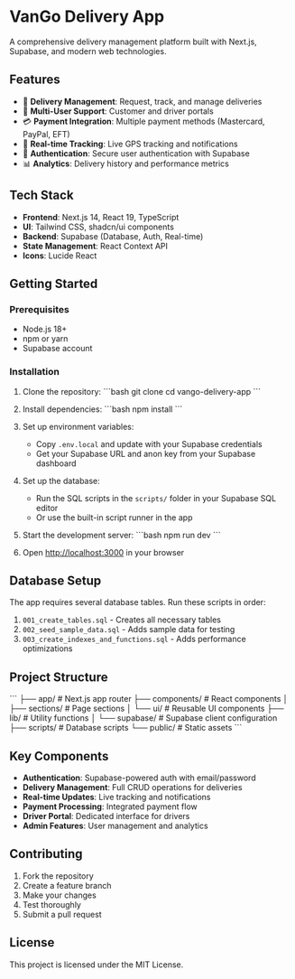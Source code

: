 # VanGo Delivery App

A comprehensive delivery management platform built with Next.js, Supabase, and modern web technologies.

## Features

- 🚚 **Delivery Management**: Request, track, and manage deliveries
- 👥 **Multi-User Support**: Customer and driver portals
- 💳 **Payment Integration**: Multiple payment methods (Mastercard, PayPal, EFT)
- 📱 **Real-time Tracking**: Live GPS tracking and notifications
- 🔐 **Authentication**: Secure user authentication with Supabase
- 📊 **Analytics**: Delivery history and performance metrics

## Tech Stack

- **Frontend**: Next.js 14, React 19, TypeScript
- **UI**: Tailwind CSS, shadcn/ui components
- **Backend**: Supabase (Database, Auth, Real-time)
- **State Management**: React Context API
- **Icons**: Lucide React

## Getting Started

### Prerequisites

- Node.js 18+ 
- npm or yarn
- Supabase account

### Installation

1. Clone the repository:
\`\`\`bash
git clone <repository-url>
cd vango-delivery-app
\`\`\`

2. Install dependencies:
\`\`\`bash
npm install
\`\`\`

3. Set up environment variables:
   - Copy `.env.local` and update with your Supabase credentials
   - Get your Supabase URL and anon key from your Supabase dashboard

4. Set up the database:
   - Run the SQL scripts in the `scripts/` folder in your Supabase SQL editor
   - Or use the built-in script runner in the app

5. Start the development server:
\`\`\`bash
npm run dev
\`\`\`

6. Open [http://localhost:3000](http://localhost:3000) in your browser

## Database Setup

The app requires several database tables. Run these scripts in order:

1. `001_create_tables.sql` - Creates all necessary tables
2. `002_seed_sample_data.sql` - Adds sample data for testing
3. `003_create_indexes_and_functions.sql` - Adds performance optimizations

## Project Structure

\`\`\`
├── app/                    # Next.js app router
├── components/            # React components
│   ├── sections/         # Page sections
│   └── ui/              # Reusable UI components
├── lib/                  # Utility functions
│   └── supabase/        # Supabase client configuration
├── scripts/             # Database scripts
└── public/              # Static assets
\`\`\`

## Key Components

- **Authentication**: Supabase-powered auth with email/password
- **Delivery Management**: Full CRUD operations for deliveries
- **Real-time Updates**: Live tracking and notifications
- **Payment Processing**: Integrated payment flow
- **Driver Portal**: Dedicated interface for drivers
- **Admin Features**: User management and analytics

## Contributing

1. Fork the repository
2. Create a feature branch
3. Make your changes
4. Test thoroughly
5. Submit a pull request

## License

This project is licensed under the MIT License.
